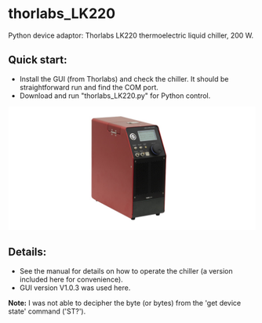 # thorlabs_LK220
Python device adaptor: Thorlabs LK220 thermoelectric liquid chiller, 200 W.
## Quick start:
- Install the GUI (from Thorlabs) and check the chiller. It should be 
straightforward run and find the COM port.
- Download and run "thorlabs_LK220.py" for Python control.

![social_preview](https://github.com/amsikking/thorlabs_LK220/blob/main/social_preview.png)

## Details:
- See the manual for details on how to operate the chiller (a version included here for convenience).
- GUI version V1.0.3 was used here.

**Note:** I was not able to decipher the byte (or bytes) from the 'get device state' command ('ST?').
